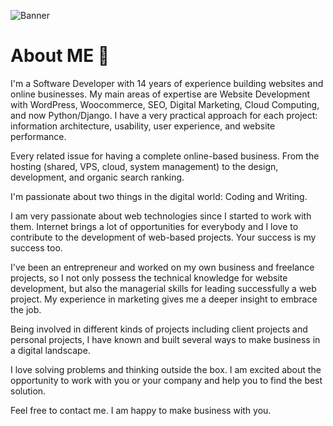 ![Banner](https://monbu.co/media/images/Twitter_Header_5.original.png)


# About ME 👋

I'm a Software Developer with 14 years of experience building websites and online businesses. My main areas of expertise are Website Development with WordPress, Woocommerce, SEO, Digital Marketing, Cloud Computing, and now Python/Django. I have a very practical approach for each project: information architecture, usability, user experience, and website performance.

Every related issue for having a complete online-based business. From the hosting (shared, VPS, cloud, system management) to the design, development, and organic search ranking.

I'm passionate about two things in the digital world: Coding and Writing.

I am very passionate about web technologies since I started to work with them. Internet brings a lot of opportunities for everybody and I love to contribute to the development of web-based projects. Your success is my success too.

I've been an entrepreneur and worked on my own business and freelance projects, so I not only possess the technical knowledge for website development, but also the managerial skills for leading successfully a web project. My experience in marketing gives me a deeper insight to embrace the job.

Being involved in different kinds of projects including client projects and personal projects, I have known and built several ways to make business in a digital landscape.

I love solving problems and thinking outside the box. I am excited about the opportunity to work with you or your company and help you to find the best solution.

Feel free to contact me. I am happy to make business with you.
